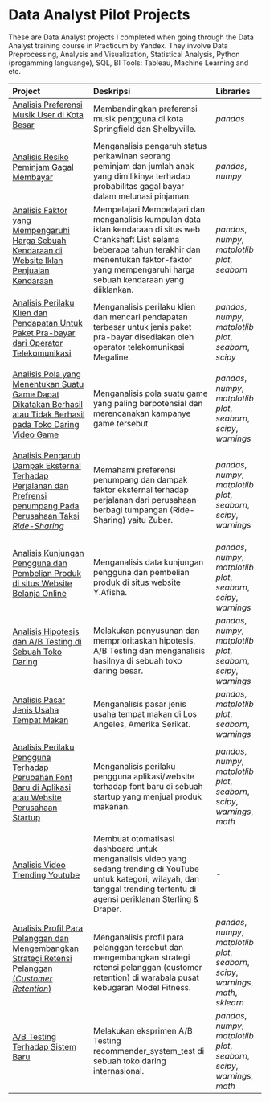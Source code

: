 # Data Analyst Pilot Projects
These are Data Analyst projects I completed when going through the Data Analyst training course in Practicum by Yandex. They involve Data Preprocessing, Analysis and Visualization, Statistical Analysis, Python (progamming languange), SQL, BI Tools: Tableau, Machine Learning and etc.

Project | Deskripsi | Libraries
:-------- | :------------ | :-------- |
<a href="https://github.com/ariqdewop/Practicum_Data_Analyst/tree/Project-01" title="Analisis Preferensi Musik User di Kota Besar"> Analisis Preferensi Musik User di Kota Besar</a></p> | Membandingkan preferensi musik pengguna di kota Springfield dan Shelbyville. | *pandas*
<a href="https://github.com/ariqdewop/Practicum_Data_Analyst/tree/Project-02" title="Analisis Resiko Peminjam Gagal Membayar"> Analisis Resiko Peminjam Gagal Membayar</a></p> | Menganalisis pengaruh status perkawinan seorang peminjam dan jumlah anak yang dimilikinya terhadap probabilitas gagal bayar dalam melunasi pinjaman. | *pandas*, *numpy*
<a href="https://github.com/ariqdewop/Practicum_Data_Analyst/tree/Project-03" title="Analisis Faktor yang Mempengaruhi Harga Sebuah Kendaraan di Website Iklan Penjualan Kendaraan"> Analisis Faktor yang Mempengaruhi Harga Sebuah Kendaraan di Website Iklan Penjualan Kendaraan</a></p> | Mempelajari Mempelajari dan menganalisis kumpulan data iklan kendaraan di situs web Crankshaft List selama beberapa tahun terakhir dan menentukan faktor-faktor yang mempengaruhi harga sebuah kendaraan yang diiklankan. | *pandas*, *numpy*, *matplotlib plot*, *seaborn*
<a href="https://github.com/ariqdewop/Practicum_Data_Analyst/tree/Project-04" title="Analisis Perilaku Klien dan Pendapatan Untuk Paket Pra-bayar dari Operator Telekomunikasi"> Analisis Perilaku Klien dan Pendapatan Untuk Paket Pra-bayar dari Operator Telekomunikasi</a></p> | Menganalisis perilaku klien dan mencari pendapatan terbesar untuk jenis paket pra-bayar disediakan oleh operator telekomunikasi Megaline. | *pandas*, *numpy*, *matplotlib plot*, *seaborn*, *scipy*
<a href="https://github.com/ariqdewop/Practicum_Data_Analyst/tree/Project-05" title="Analisis Pola yang Menentukan Suatu Game Dapat Dikatakan Berhasil atau Tidak Berhasil pada Toko Daring Video Game"> Analisis Pola yang Menentukan Suatu Game Dapat Dikatakan Berhasil atau Tidak Berhasil pada Toko Daring Video Game</a></p> | Menganalisis pola suatu game yang paling berpotensial dan merencanakan kampanye game tersebut. | *pandas*, *numpy*, *matplotlib plot*, *seaborn*, *scipy*, *warnings*
<a href="https://github.com/ariqdewop/Practicum_Data_Analyst/tree/Project-06" title="Analisis Pengaruh Dampak Eksternal Terhadap Perjalanan dan Prefrensi penumpang Pada Perusahaan Taksi *Ride-Sharing*"> Analisis Pengaruh Dampak Eksternal Terhadap Perjalanan dan Prefrensi penumpang Pada Perusahaan Taksi *Ride-Sharing*</a></p> | Memahami preferensi penumpang dan dampak faktor eksternal terhadap perjalanan dari perusahaan berbagi tumpangan (Ride-Sharing) yaitu Zuber. | *pandas*, *numpy*, *matplotlib plot*, *seaborn*, *scipy*, *warnings*
<a href="https://github.com/ariqdewop/Practicum_Data_Analyst/tree/Project-07" title="Analisis Kunjungan Pengguna dan Pembelian Produk di situs Website Belanja Online"> Analisis Kunjungan Pengguna dan Pembelian Produk di situs Website Belanja Online</a></p> | Menganalisis data kunjungan pengguna dan pembelian produk di situs website Y.Afisha. | *pandas*, *numpy*, *matplotlib plot*, *seaborn*, *scipy*, *warnings*
<a href="https://github.com/ariqdewop/Practicum_Data_Analyst/tree/Project-08" title="Analisis Hipotesis dan A/B Testing di Sebuah Toko Daring"> Analisis Hipotesis dan A/B Testing di Sebuah Toko Daring</a></p> | Melakukan penyusunan dan memprioritaskan hipotesis, A/B Testing dan menganalisis hasilnya di sebuah toko daring besar. | *pandas*, *numpy*, *matplotlib plot*, *seaborn*, *scipy*, *warnings*
<a href="https://github.com/ariqdewop/Practicum_Data_Analyst/tree/Project-09" title="Analisis Pasar Jenis Usaha Tempat Makan"> Analisis Pasar Jenis Usaha Tempat Makan</a></p> | Menganalisis pasar jenis usaha tempat makan di Los Angeles, Amerika Serikat. | *pandas*, *matplotlib plot*, *seaborn*, *warnings*
<a href="https://github.com/ariqdewop/Practicum_Data_Analyst/tree/Project-10" title="Analisis Perilaku Pengguna Terhadap Perubahan Font Baru di Aplikasi atau Website Perusahaan Startup"> Analisis Perilaku Pengguna Terhadap Perubahan Font Baru di Aplikasi atau Website Perusahaan Startup</a></p> | Menganalisis perilaku pengguna aplikasi/website terhadap font baru di sebuah startup yang menjual produk makanan. | *pandas*, *numpy*, *matplotlib plot*, *seaborn*, *scipy*, *warnings*, *math*
<a href="https://github.com/ariqdewop/Practicum_Data_Analyst/tree/Project-11" title="Analisis Video Trending Youtube"> Analisis Video Trending Youtube</a></p> | Membuat otomatisasi dashboard untuk menganalisis video yang sedang trending di YouTube untuk kategori, wilayah, dan tanggal trending tertentu di agensi periklanan Sterling & Draper. | -
<a href="https://github.com/ariqdewop/Practicum_Data_Analyst/tree/Project-12" title="Analisis Profil Para Pelanggan dan Mengembangkan Strategi Retensi Pelanggan (*Customer Retention*)"> Analisis Profil Para Pelanggan dan Mengembangkan Strategi Retensi Pelanggan (*Customer Retention*)</a></p> | Menganalisis profil para pelanggan tersebut dan mengembangkan strategi retensi pelanggan (customer retention) di warabala pusat kebugaran Model Fitness. | *pandas*, *numpy*, *matplotlib plot*, *seaborn*, *scipy*, *warnings*, *math*, *sklearn*
<a href="https://github.com/ariqdewop/Practicum_Data_Analyst/tree/Project-13A" title="A/B Testing Terhadap Sistem Baru"> A/B Testing Terhadap Sistem Baru</a></p> | Melakukan eksprimen A/B Testing recommender_system_test di sebuah toko daring internasional. | *pandas*, *numpy*, *matplotlib plot*, *seaborn*, *scipy*, *warnings*, *math*
